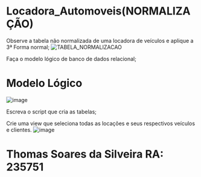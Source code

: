 # Locadora_Automoveis(NORMALIZAÇÃO)

Observe a tabela não normalizada de uma locadora de veículos e aplique a 3ª Forma normal;
![TABELA_NORMALIZACAO](https://github.com/ThomasJanoski/locacao_automoveis/assets/69875687/c6739c5e-00b6-4a87-92cb-d106f48ed9d0)

Faça o modelo lógico de banco de dados relacional;

# Modelo Lógico 
![image](https://github.com/ThomasJanoski/locacao_automoveis/assets/69875687/f7177f41-977f-4682-91e2-70ef5a9fa1d5)

Escreva o script que cria as tabelas;

Crie uma view que seleciona todas as locações e seus respectivos veículos e clientes.
![image](https://github.com/ThomasJanoski/locacao_automoveis/assets/69875687/e5b453be-6a92-4a84-8141-afa82e86dd49)

# Thomas Soares da Silveira RA: 235751
